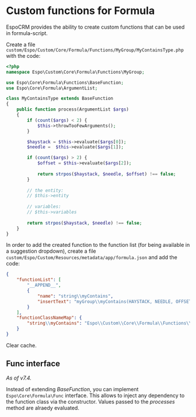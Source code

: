 # Custom functions for Formula

EspoCRM provides the ability to create custom functions that can be used in formula-script. 

Create a file `custom/Espo/Custom/Core/Formula/Functions/MyGroup/MyContainsType.php` with the code:

```php
<?php
namespace Espo\Custom\Core\Formula\Functions\MyGroup;

use Espo\Core\Formula\Functions\BaseFunction;
use Espo\Core\Formula\ArgumentList;

class MyContainsType extends BaseFunction
{
    public function process(ArgumentList $args)
    {
        if (count($args) < 2) {
            $this->throwTooFewArguments();
        }

        $haystack = $this->evaluate($args[0]);
        $needle =  $this->evaluate($args[1]);

        if (count($args) > 2) {
            $offset = $this->evaluate($args[2]);
            
            return strpos($haystack, $needle, $offset) !== false;
        }
        
        // the entity:
        // $this->entity
        
        // variables:
        // $this->variables
        
        return strpos($haystack, $needle) !== false;
    }
}
```

In order to add the created function to the function list (for being available in a suggestion dropdown), create a file `custom/Espo/Custom/Resources/metadata/app/formula.json` and add the code:
```json
{
    "functionList": [
        "__APPEND__",
        {
            "name": "string\\myContains",
            "insertText": "myGroup\\myContains(HAYSTACK, NEEDLE, OFFSET)"
        }
    ],
    "functionClassNameMap": {
        "string\\myContains": "Espo\\Custom\\Core\\Formula\\Functions\\MyGroup\\MyContainsType"
    }
}
```

Clear cache.

## Func interface

*As of v7.4.*

Instead of extending *BaseFunction*, you can implement `Espo\Core\Formula\Func` interface. This allows to inject any dependency to the function class via the constructor. Values passed to the *processes* method are alraedy evaluated.

